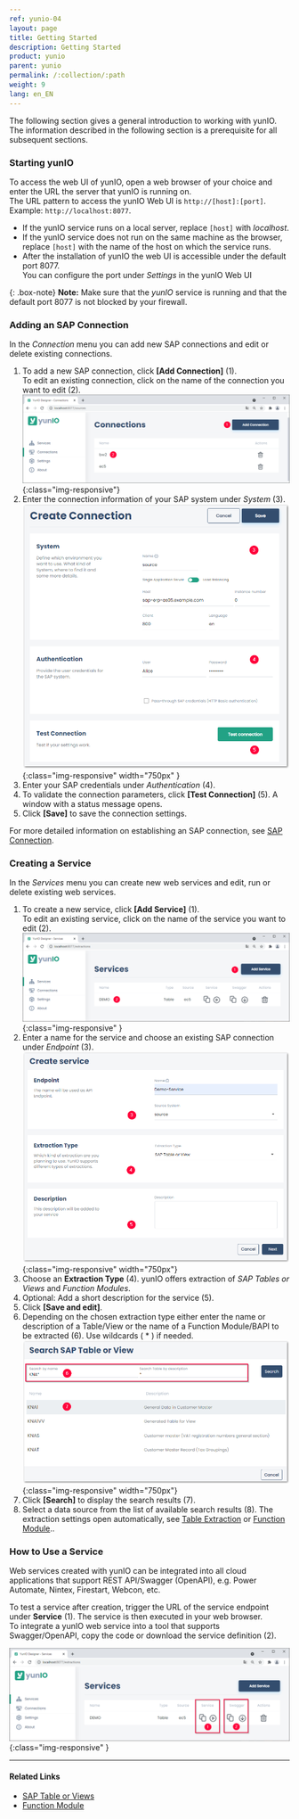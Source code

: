 ```yaml
---
ref: yunio-04
layout: page
title: Getting Started
description: Getting Started
product: yunio
parent: yunio
permalink: /:collection/:path
weight: 9
lang: en_EN
---
```


The following section gives a general introduction to working with yunIO. 
The information described in the following section is a prerequisite for all subsequent sections.

### Starting yunIO

To access the web UI of yunIO, open a web browser of your choice and enter the URL the server that yunIO is running on.<br>
The URL pattern to access the yunIO Web UI is `http://[host]:[port]`. Example: `http://localhost:8077`.<br>
- If the yunIO service runs on a local server, replace `[host]` with *localhost*.
- If the yunIO service does not run on the same machine as the browser, replace `[host]` with the name of the host on which the service runs.
- After the installation of yunIO the web UI is accessible under the default port 8077. <br>
You can configure the port under *Settings* in the yunIO Web UI

{: .box-note}
**Note:** Make sure that the *yunIO* service is running and that the default port 8077 is not blocked by your firewall.


### Adding an SAP Connection

In the *Connection* menu you can add new SAP connections and edit or delete existing connections.

1. To add a new SAP connection, click **[Add Connection]** (1).<br>
To edit an existing connection, click on the name of the connection you want to edit (2).
![web-ui](/img/content/yunio/web-ui.png){:class="img-responsive"}
2. Enter the connection information of your SAP system under *System* (3).<br>
![yunIO-connection](/img/content/yunio/yunio-connections.png){:class="img-responsive" width="750px" }
3. Enter your SAP credentials under *Authentication* (4).
4. To validate the connection parameters, click **[Test Connection]** (5). A window with a status message opens.
5. Click **[Save]** to save the connection settings. <br>

For more detailed information on establishing an SAP connection, see [SAP Connection](./sap-connection).

### Creating a Service

In the *Services* menu you can create new web services and edit, run or delete existing web services.

1. To create a new service, click **[Add Service]** (1).<br>
To edit an existing service, click on the name of the service you want to edit (2).<br>
![yunIO-Services](/img/content/yunio/yunio-services.png){:class="img-responsive" }
2. Enter a name for the service and choose an existing SAP connection under *Endpoint* (3).<br>
![yunIO-new-service](/img/content/yunio/create-table.png){:class="img-responsive" width="750px"}
3. Choose an **Extraction Type** (4). yunIO offers extraction of *SAP Tables or Views* and *Function Modules*. 
4. Optional: Add a short description for the service (5). 
5. Click **[Save and edit]**.
6. Depending on the chosen extraction type either enter the name or description of a Table/View or the name of a Function Module/BAPI to be extracted (6). 
Use wildcards ( * ) if needed.<br>
![yunIO-search](/img/content/yunio/search-table.png){:class="img-responsive" width="750px"}
7. Click **[Search]** to display the search results (7). 
8. Select a data source from the list of available search results (8). The extraction settings open automatically, see [Table Extraction](#table-extraction) or [Function Module](./bapi)..


### How to Use a Service

Web services created with yunIO can be integrated into all cloud applications that support REST API/Swagger (OpenAPI), e.g. Power Automate, Nintex, Firestart, Webcon, etc.

To test a service after creation, trigger the URL of the service endpoint under **Service** (1). The service is then executed in your web browser. <br>
To integrate a yunIO web service into a tool that supports Swagger/OpenAPI, copy the code or download the service definition (2).

![yunIO-Services](/img/content/yunio/yunio-run-services.png){:class="img-responsive" }

*****
#### Related Links
- [SAP Table or Views](./table)
- [Function Module](./bapi)


